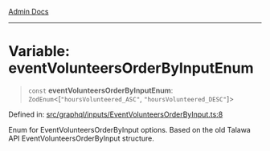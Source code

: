 [Admin Docs](/)

***

# Variable: eventVolunteersOrderByInputEnum

> `const` **eventVolunteersOrderByInputEnum**: `ZodEnum`\<\[`"hoursVolunteered_ASC"`, `"hoursVolunteered_DESC"`\]\>

Defined in: [src/graphql/inputs/EventVolunteersOrderByInput.ts:8](https://github.com/Sourya07/talawa-api/blob/4e4298c85a0d2c28affa824f2aab7ec32b5f3ac5/src/graphql/inputs/EventVolunteersOrderByInput.ts#L8)

Enum for EventVolunteersOrderByInput options.
Based on the old Talawa API EventVolunteersOrderByInput structure.

